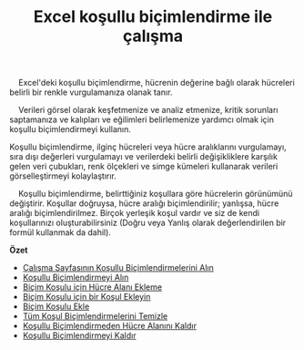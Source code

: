 ﻿---
title: Excel koşullu biçimlendirme ile çalışma
second_title: Documen
linktitle: Koşullu Biçimlendirme
type: docs
url: /tr/conditional-formattings/
aliases: [/working-with-conditional-formatting/]
keywords: REST API, spreadsheets, excel, conditional formattin
description: "Cells.Cloud API Excel için çalıştır: koşullu biçimlendirme işlemi"
weight: 100
kwords: Excel, Office Bulut, REST API, Elektronik Tablo, PDF, CSV, Json, Markdown, Koşullu Biçimlendirmeler
---
&nbsp;&nbsp;&nbsp;&nbsp;Excel'deki koşullu biçimlendirme, hücrenin değerine bağlı olarak hücreleri belirli bir renkle vurgulamanıza olanak tanır.

&nbsp;&nbsp;&nbsp;&nbsp;Verileri görsel olarak keşfetmenize ve analiz etmenize, kritik sorunları saptamanıza ve kalıpları ve eğilimleri belirlemenize yardımcı olmak için koşullu biçimlendirmeyi kullanın.

Koşullu biçimlendirme, ilginç hücreleri veya hücre aralıklarını vurgulamayı, sıra dışı değerleri vurgulamayı ve verilerdeki belirli değişikliklere karşılık gelen veri çubukları, renk ölçekleri ve simge kümeleri kullanarak verileri görselleştirmeyi kolaylaştırır.

&nbsp;&nbsp;&nbsp;&nbsp;Koşullu biçimlendirme, belirttiğiniz koşullara göre hücrelerin görünümünü değiştirir. Koşullar doğruysa, hücre aralığı biçimlendirilir; yanlışsa, hücre aralığı biçimlendirilmez. Birçok yerleşik koşul vardır ve siz de kendi koşullarınızı oluşturabilirsiniz (Doğru veya Yanlış olarak değerlendirilen bir formül kullanmak da dahil).

**Özet**

- [Çalışma Sayfasının Koşullu Biçimlendirmelerini Alın](/cells/tr/conditional-formattings/get-all/)
- [Koşullu Biçimlendirmeyi Alın](/cells/tr/conditional-formattings/get/)
- [Biçim Koşulu için Hücre Alanı Ekleme](/cells/tr/conditional-formattings/add-cell-area/)
- [Biçim Koşulu için bir Koşul Ekleyin](/cells/tr/conditional-formattings/add-a-condition/)
- [Biçim Koşulu Ekle](/cells/tr/conditional-formattings/add-format-condition/)
- [Tüm Koşul Biçimlendirmelerini Temizle](/cells/tr/conditional-formattings/clear/)
- [Koşullu Biçimlendirmeden Hücre Alanını Kaldır](/cells/tr/conditional-formattings/delete-cell-area/)
- [Koşullu Biçimlendirmeyi Kaldır](/cells/tr/conditional-formattings/delete/)

